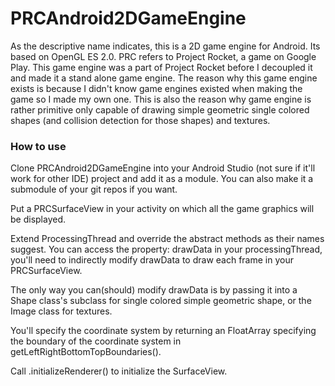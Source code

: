 # PRCAndroid2DGameEngine
As the descriptive name indicates, this is a 2D game engine for Android. Its based on OpenGL ES 2.0. PRC refers to Project Rocket, a game on Google Play. This game engine was a part of Project Rocket before I decoupled it and made it a stand alone game engine. The reason why this game engine exists is because I didn't know game engines existed when making the game so I made my own one. This is also the reason why game engine is rather primitive only capable of drawing simple geometric single colored shapes (and collision detection for those shapes) and textures.
### How to use
Clone PRCAndroid2DGameEngine into your Android Studio (not sure if it'll work for other IDE) project and add it as a module. You can also make it a submodule of your git repos if you want.

Put a PRCSurfaceView in your activity on which all the game graphics will be displayed.

Extend ProcessingThread and override the abstract methods as their names suggest. You can access the property: drawData in your processingThread, you'll need to indirectly modify drawData to draw each frame in your PRCSurfaceView.

The only way you can(should) modify drawData is by passing it into a Shape class's subclass for single colored simple geometric shape, or the Image class for textures.

You'll specify the coordinate system by returning an FloatArray specifying the boundary of the coordinate system in getLeftRightBottomTopBoundaries().

Call <yourPRCSurfaceView>.initializeRenderer(<yourProcessingThread>) to initialize the SurfaceView.
